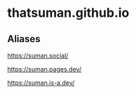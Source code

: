 # thatsuman.github.io

## Aliases
https://suman.social/ 

https://suman.pages.dev/

https://suman.is-a.dev/

